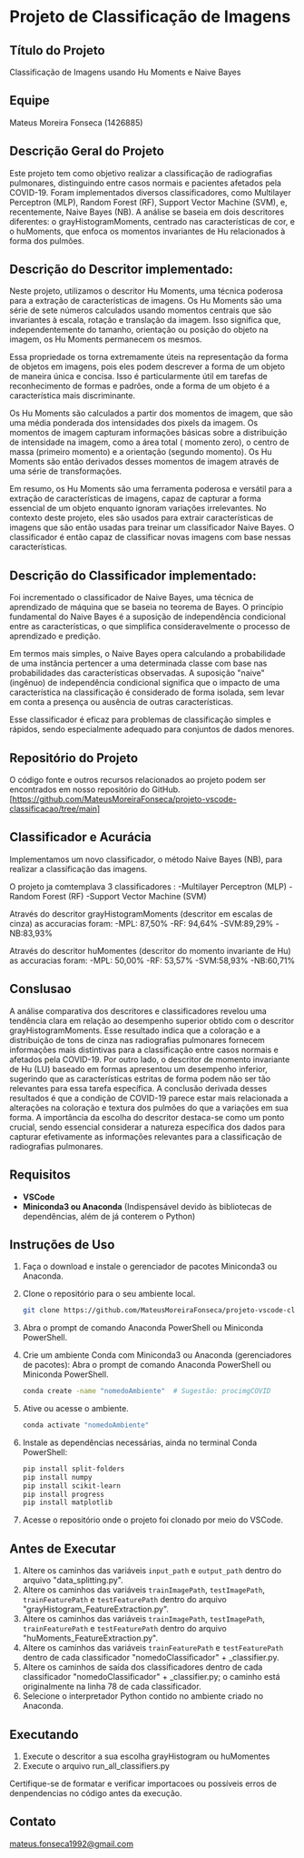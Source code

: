 # Projeto de Classificação de Imagens

## Título do Projeto

Classificação de Imagens usando Hu Moments e Naive Bayes

## Equipe

Mateus Moreira Fonseca (1426885)

## Descrição Geral do Projeto
Este projeto tem como objetivo realizar a classificação de radiografias pulmonares, distinguindo entre casos normais e pacientes afetados pela COVID-19. Foram implementados diversos classificadores, como Multilayer Perceptron (MLP), Random Forest (RF), Support Vector Machine (SVM), e, recentemente, Naive Bayes (NB). A análise se baseia em dois descritores diferentes: o grayHistogramMoments, centrado nas características de cor, e o huMoments, que enfoca os momentos invariantes de Hu relacionados à forma dos pulmões.

## Descrição do Descritor implementado:

Neste projeto, utilizamos o descritor Hu Moments, uma técnica poderosa para a extração de características de imagens. Os Hu Moments são uma série de sete números calculados usando momentos centrais que são invariantes à escala, rotação e translação da imagem. Isso significa que, independentemente do tamanho, orientação ou posição do objeto na imagem, os Hu Moments permanecem os mesmos.

Essa propriedade os torna extremamente úteis na representação da forma de objetos em imagens, pois eles podem descrever a forma de um objeto de maneira única e concisa. Isso é particularmente útil em tarefas de reconhecimento de formas e padrões, onde a forma de um objeto é a característica mais discriminante.

Os Hu Moments são calculados a partir dos momentos de imagem, que são uma média ponderada dos intensidades dos pixels da imagem. Os momentos de imagem capturam informações básicas sobre a distribuição de intensidade na imagem, como a área total ( momento zero), o centro de massa (primeiro momento) e a orientação (segundo momento). Os Hu Moments são então derivados desses momentos de imagem através de uma série de transformações.

Em resumo, os Hu Moments são uma ferramenta poderosa e versátil para a extração de características de imagens, capaz de capturar a forma essencial de um objeto enquanto ignoram variações irrelevantes. No contexto deste projeto, eles são usados para extrair características de imagens que são então usadas para treinar um classificador Naive Bayes. O classificador é então capaz de classificar novas imagens com base nessas características.

## Descrição do Classificador implementado:

Foi incrementado o classificador de Naive Bayes, uma técnica de aprendizado de máquina que se baseia no teorema de Bayes. O princípio fundamental do Naive Bayes é a suposição de independência condicional entre as características, o que simplifica consideravelmente o processo de aprendizado e predição.

Em termos mais simples, o Naive Bayes opera calculando a probabilidade de uma instância pertencer a uma determinada classe com base nas probabilidades das características observadas. A suposição "naive" (ingênuo) de independência condicional significa que o impacto de uma característica na classificação é considerado de forma isolada, sem levar em conta a presença ou ausência de outras características.

Esse classificador é eficaz para problemas de classificação simples e rápidos, sendo especialmente adequado para conjuntos de dados menores.

## Repositório do Projeto

O código fonte e outros recursos relacionados ao projeto podem ser encontrados em nosso repositório do GitHub.
[https://github.com/MateusMoreiraFonseca/projeto-vscode-classificacao/tree/main]

## Classificador e Acurácia

Implementamos um novo classificador, o método Naive Bayes (NB), para realizar a classificação das imagens.

O projeto ja comtemplava 3 classificadores :
-Multilayer Perceptron (MLP)
-Random Forest (RF)
-Support Vector Machine (SVM)

Através do descritor grayHistogramMoments (descritor em escalas de cinza) as accuracias foram:
-MPL: 87,50%
-RF: 94,64%
-SVM:89,29%
-NB:83,93%

Através do descritor huMomentes (descritor do momento invariante de Hu) as accuracias foram:
-MPL: 50,00%
-RF: 53,57%
-SVM:58,93%
-NB:60,71%

## Conslusao

A análise comparativa dos descritores e classificadores revelou uma tendência clara em relação ao desempenho superior obtido com o descritor grayHistogramMoments. Esse resultado indica que a coloração e a distribuição de tons de cinza nas radiografias pulmonares fornecem informações mais distintivas para a classificação entre casos normais e afetados pela COVID-19. Por outro lado, o descritor de momento invariante de Hu (LU) baseado em formas apresentou um desempenho inferior, sugerindo que as características estritas de forma podem não ser tão relevantes para essa tarefa específica. A conclusão derivada desses resultados é que a condição de COVID-19 parece estar mais relacionada a alterações na coloração e textura dos pulmões do que a variações em sua forma. A importância da escolha do descritor destaca-se como um ponto crucial, sendo essencial considerar a natureza específica dos dados para capturar efetivamente as informações relevantes para a classificação de radiografias pulmonares.

## Requisitos

- **VSCode**
- **Miniconda3 ou Anaconda** (Indispensável devido às bibliotecas de dependências, além de já conterem o Python)

## Instruções de Uso

1. Faça o download e instale o gerenciador de pacotes Miniconda3 ou Anaconda.

2. Clone o repositório para o seu ambiente local.

   ```bash
   git clone https://github.com/MateusMoreiraFonseca/projeto-vscode-classificacao.git
   ```

3. Abra o prompt de comando Anaconda PowerShell ou Miniconda PowerShell.

4. Crie um ambiente Conda com Miniconda3 ou Anaconda (gerenciadores de pacotes):
   Abra o prompt de comando Anaconda PowerShell ou Miniconda PowerShell.

   ```bash
   conda create -name "nomedoAmbiente"  # Sugestão: procimgCOVID
   ```

5. Ative ou acesse o ambiente.

   ```bash
   conda activate "nomedoAmbiente"
   ```

6. Instale as dependências necessárias, ainda no terminal Conda PowerShell:

   ```bash
   pip install split-folders
   pip install numpy
   pip install scikit-learn
   pip install progress
   pip install matplotlib
   ```

7. Acesse o repositório onde o projeto foi clonado por meio do VSCode.

## Antes de Executar

1. Altere os caminhos das variáveis `input_path` e `output_path` dentro do arquivo "data_splitting.py".
2. Altere os caminhos das variáveis `trainImagePath`, `testImagePath`, `trainFeaturePath` e `testFeaturePath` dentro do arquivo "grayHistogram_FeatureExtraction.py".
3. Altere os caminhos das variáveis `trainImagePath`, `testImagePath`, `trainFeaturePath` e `testFeaturePath` dentro do arquivo "huMoments_FeatureExtraction.py".
4. Altere os caminhos das variáveis `trainFeaturePath` e `testFeaturePath` dentro de cada classificador "nomedoClassificador" + _classifier.py.
5. Altere os caminhos de saída dos classificadores dentro de cada classificador "nomedoClassificador" + _classifier.py; o caminho está originalmente na linha 78 de cada classificador.
6. Selecione o interpretador Python contido no ambiente criado no Anaconda.

## Executando

1. Execute o descritor a sua escolha grayHistogram ou huMomentes
2. Execute o arquivo run_all_classifiers.py

Certifique-se de formatar e verificar importacoes ou possíveis erros de denpendencias no código antes da execução.


## Contato

mateus.fonseca1992@gmail.com
